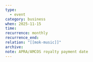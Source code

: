 ```yaml
---
type:
  - event
category: business
when: 2025-11-15
time:
recurrence: monthly
recurrence_end:
relation: "[[mok-music]]"
archive:
note: APRA/AMCOS royalty payment date
---
```

